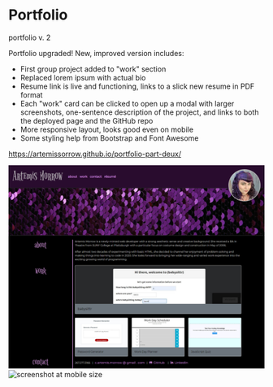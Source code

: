 # Portfolio
portfolio v. 2

Portfolio upgraded! New, improved version includes:
- First group project added to "work" section
- Replaced lorem ipsum with actual bio
- Resume link is live and functioning, links to a slick new resume in PDF format
- Each "work" card can be clicked to open up a modal with larger screenshots, one-sentence description of the project, and links to both the deployed page and the GitHub repo
- More responsive layout, looks good even on mobile
- Some styling help from Bootstrap and Font Awesome

https://artemissorrow.github.io/portfolio-part-deux/

![screenshot on laptop](./assets/images/screenshot.png)
![screenshot at mobile size](.assets/images/screenshot2.png)